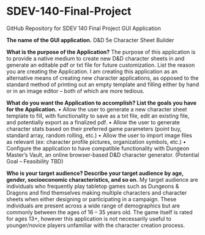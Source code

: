 # SDEV-140-Final-Project
GitHub Repository for SDEV 140 Final Project GUI Application

**The name of the GUI application.**
D&D 5e Character Sheet Builder

**What is the purpose of the Application?**
The purpose of this application is to provide a native medium to create new D&D character sheets in and generate an editable pdf or txt file for future customization.
List the reason you are creating the Application.
I am creating this application as an alternative means of creating new character applications, as opposed to the standard method of printing out an empty template and filling either by hand or in an image editor – both of which are more tedious.

**What do you want the Application to accomplish? List the goals you have for the Application.**
•	Allow the user to generate a new character sheet template to fill, with functionality to save as a txt file, edit an existing file, and potentially export as a finalized pdf.
•	Allow the user to generate character stats based on their preferred game parameters (point buy, standard array, random rolling, etc.)
•	Allow the user to import image files as relevant (ex: character profile pictures, organization symbols, etc.)
•	Configure the application to have compatible functionality with Dungeon Master’s Vault, an online browser-based D&D character generator. (Potential Goal – Feasibility TBD)

**Who is your target audience? Describe your target audience by age, gender, socioeconomic characteristics, and so on.**
My target audience are individuals who frequently play tabletop games such as Dungeons & Dragons and find themselves making multiple characters and character sheets when either designing or participating in a campaign. These individuals are present across a wide range of demographics but are commonly between the ages of 16 – 35 years old. The game itself is rated for ages 13+, however this application is not necessarily useful to younger/novice players unfamiliar with the character creation process.
